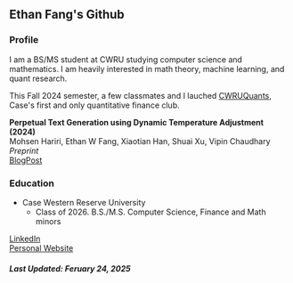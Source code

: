 ## Ethan Fang's Github
### Profile
I am a BS/MS student at CWRU studying computer science and mathematics. I am heavily interested in math theory, machine learning, and quant research.

This Fall 2024 semester, a few classmates and I lauched <a href = "https://github.com/cwruquants">CWRUQuants</a>, Case's first and only quantitative finance club. 

<b>Perpetual Text Generation using Dynamic Temperature Adjustment (2024)</b>   
Mohsen Hariri, Ethan W Fang, Xiaotian Han, Shuai Xu, Vipin Chaudhary  
<i>Preprint</i>    
<a href="https://d2jud02ci9yv69.cloudfront.net/2025-04-28-perpetual-text-129/blog/perpetual-text/">BlogPost</a>

### Education
- Case Western Reserve University
  - Class of 2026. B.S./M.S. Computer Science, Finance and Math minors

  
<a href="https://www.linkedin.com/in/ethanwfang/">LinkedIn</a> <br>
<a href = "https://ethanwfang.github.io/index.html">Personal Website</a>

<h5>Last Updated: Feruary 24, 2025</h5>
  


